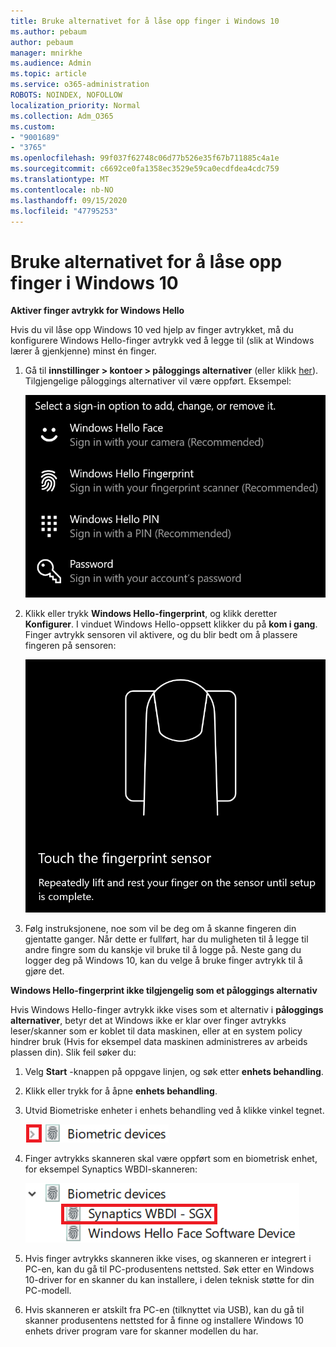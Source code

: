 ```yaml
---
title: Bruke alternativet for å låse opp finger i Windows 10
ms.author: pebaum
author: pebaum
manager: mnirkhe
ms.audience: Admin
ms.topic: article
ms.service: o365-administration
ROBOTS: NOINDEX, NOFOLLOW
localization_priority: Normal
ms.collection: Adm_O365
ms.custom:
- "9001689"
- "3765"
ms.openlocfilehash: 99f037f62748c06d77b526e35f67b711885c4a1e
ms.sourcegitcommit: c6692ce0fa1358ec3529e59ca0ecdfdea4cdc759
ms.translationtype: MT
ms.contentlocale: nb-NO
ms.lasthandoff: 09/15/2020
ms.locfileid: "47795253"
---
```

# <a name="use-fingerprint-unlock-option-in-windows-10"></a>Bruke alternativet for å låse opp finger i Windows 10

**Aktiver finger avtrykk for Windows Hello**

Hvis du vil låse opp Windows 10 ved hjelp av finger avtrykket, må du konfigurere Windows Hello-finger avtrykk ved å legge til (slik at Windows lærer å gjenkjenne) minst én finger. 

1. Gå til **innstillinger > kontoer > påloggings alternativer** (eller klikk [her](ms-settings:signinoptions?activationSource=GetHelp)). Tilgjengelige påloggings alternativer vil være oppført. Eksempel:

    ![Påloggings alternativer.](media/sign-in-options.png)

2. Klikk eller trykk **Windows Hello-fingerprint**, og klikk deretter **Konfigurer**. I vinduet Windows Hello-oppsett klikker du på **kom i gang**. Finger avtrykk sensoren vil aktivere, og du blir bedt om å plassere fingeren på sensoren:

   ![Finger avtrykk sensoren.](media/fingerprint-sensor.png)

3. Følg instruksjonene, noe som vil be deg om å skanne fingeren din gjentatte ganger. Når dette er fullført, har du muligheten til å legge til andre fingre som du kanskje vil bruke til å logge på. Neste gang du logger deg på Windows 10, kan du velge å bruke finger avtrykk til å gjøre det.

**Windows Hello-fingerprint ikke tilgjengelig som et påloggings alternativ**

Hvis Windows Hello-finger avtrykk ikke vises som et alternativ i **påloggings alternativer**, betyr det at Windows ikke er klar over finger avtrykks leser/skanner som er koblet til data maskinen, eller at en system policy hindrer bruk (Hvis for eksempel data maskinen administreres av arbeids plassen din). Slik feil søker du: 

1. Velg **Start** -knappen på oppgave linjen, og søk etter **enhets behandling**.

2. Klikk eller trykk for å åpne **enhets behandling**.

3. Utvid Biometriske enheter i enhets behandling ved å klikke vinkel tegnet.

   ![Biometriske enheter.](media/biometric-devices.png)

4. Finger avtrykks skanneren skal være oppført som en biometrisk enhet, for eksempel Synaptics WBDI-skanneren:

   ![Biometriske enheter.](media/biometric-devices-expanded.png)

5. Hvis finger avtrykks skanneren ikke vises, og skanneren er integrert i PC-en, kan du gå til PC-produsentens nettsted. Søk etter en Windows 10-driver for en skanner du kan installere, i delen teknisk støtte for din PC-modell.

6. Hvis skanneren er atskilt fra PC-en (tilknyttet via USB), kan du gå til skanner produsentens nettsted for å finne og installere Windows 10 enhets driver program vare for skanner modellen du har.
